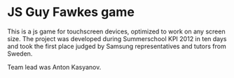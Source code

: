 JS Guy Fawkes game
===============

This is a js game for touchscreen devices, optimized to work on any screen size.
The project was developed during Summerschool KPI 2012 in ten days and took the first place judged by Samsung representatives and tutors from Sweden.


Team lead was Anton Kasyanov.
